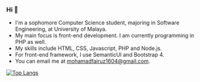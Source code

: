 ### Hi 👋

<!--
**fai1604/fai1604** is a ✨ _special_ ✨ repository because its `README.md` (this file) appears on your GitHub profile.

Here are some ideas to get you started:

- 🔭 I’m currently working on ...
- 🌱 I’m currently learning ...
- 👯 I’m looking to collaborate on ...
- 🤔 I’m looking for help with ...
- 💬 Ask me about ...
- 📫 How to reach me: ...
- 😄 Pronouns: ...
- ⚡ Fun fact: ...
-->

- I'm a sophomore Computer Science student, majoring in Software Engineering, at University of Malaya.
- My main focus is front-end development. I am currently programming in PHP as well.
- My skills include HTML, CSS, Javascript, PHP and Node.js.
- For front-end framework, I use SemanticUI and Bootstrap 4.
- You can email me at mohamadfairuz1604@gmail.com.

[![Top Langs](https://github-readme-stats.vercel.app/api/top-langs/?username=fai1604&layout=compact)](https://github.com/anuraghazra/github-readme-stats)


